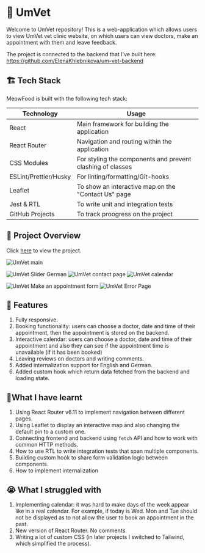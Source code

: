 # 🏥 UmVet

Welcome to UmVet repository! This is a web-application which allows users to view UmVet vet clinic website, on which users can view doctors, make an appointment with them and leave feedback. 


The project is connected to the backend that I've built here: https://github.com/ElenaKhlebnikova/um-vet-backend

## 🏗️ Tech Stack

MeowFood is built with the following tech stack:

| Technology                                                          | Usage                                                                                                          |
| ------------------------------------------------------------------- | -------------------------------------------------------------------------------------------------------------- |
| React                                     | Main framework for building the application         |
| React Router                                    |Navigation and routing within the application |
| CSS Modules                           | For styling the components and prevent clashing of classes                                    |
| ESLint/Prettier/Husky                                 | For linting/formatting/Git-hooks                                      |
| Leaflet                    | To show an interactive map on the "Contact Us" page                                 |
| Jest & RTL                                  | To write unit and integration tests                                          | 
GitHub Projects | To track proogress on the project 
                                                                                    

## 👀 Project Overview

Click  [here]([https://frolicking-begonia-777545.netlify.app]) to view the project.


![UmVet main](https://i.ibb.co/7vRLcZk/image.png)

![UmVet Slider German](https://i.ibb.co/ZYmnHK9/image.png)
![UmVet contact page](https://i.ibb.co/7R6SbSy/image.png)
![UmVet calendar](https://i.ibb.co/SV7khFf/image.png)

![UmVet Make an appointment form](https://i.ibb.co/Gv665Ls/image.png)
![UmVet Error Page](https://i.ibb.co/278rkJX/image.png)




## 🐶 Features 

1. Fully responsive.
2. Booking functionality: users can choose a doctor, date and time of their appointment, then the appointment is stored on the backend.
3. Interactive calendar: users can choose a doctor, date and time of their appointment and also they can see if the appointment time is unavailable (if it has been booked)
4. Leaving reviews on doctors and writing comments.
5. Added internalization support for English and German.
6. Added custom hook which return data fetched from the backend and loading state. 



## 📖What I have learnt
1. Using React Router v6.11 to implement navigation between different pages.
2. Using Leaflet to display an interactive map and also changing the default pin to a custom one.
3. Connecting frontend and backend using `fetch` API and how to work with common HTTP methods.
4. How to use RTL to write integration tests that span multiple components.
5. Building custom hook to share form validation logic between components. 
6. How to implement internalization

## 😭 What I struggled with
1. Implementing calendar: it was hard to make days of the week appear like in a real calendar. For example, if today is Wed. Mon and Tue should not be displayed as to not allow the user to book an appointment in the past. 
2. New version of React Router. No comments. 
3. Writing a lot of custom CSS (in later projects I switched to Tailwind, which simplified the process).






